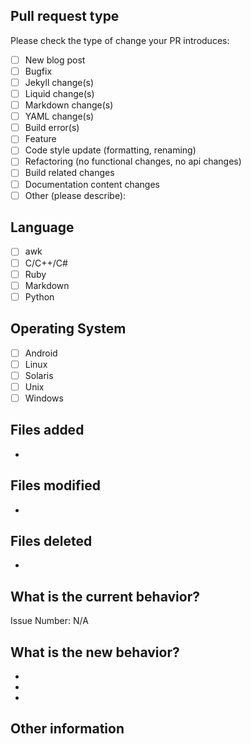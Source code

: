 <!--- Please provide a general summary of your changes in the title above -->

## Pull request type

<!-- Please try to limit your pull request to one type, submit multiple pull requests if needed -->

Please check the type of change your PR introduces:

- [ ] New blog post 
- [ ] Bugfix
- [ ] Jekyll change(s)
- [ ] Liquid change(s)
- [ ] Markdown change(s)
- [ ] YAML change(s)
- [ ] Build error(s)
- [ ] Feature
- [ ] Code style update (formatting, renaming)
- [ ] Refactoring (no functional changes, no api changes)
- [ ] Build related changes
- [ ] Documentation content changes
- [ ] Other (please describe):

## Language 

- [ ] awk
- [ ] C/C++/C#
- [ ] Ruby
- [ ] Markdown
- [ ] Python

## Operating System 

- [ ] Android
- [ ] Linux
- [ ] Solaris
- [ ] Unix
- [ ] Windows

## Files added

- 

## Files modified 

- 

## Files deleted 

- 

## What is the current behavior?

<!-- Please describe the current behavior that you are modifying, or link to a relevant issue -->

Issue Number: N/A

## What is the new behavior?

<!-- Please describe the behavior or changes that are being added by this PR -->

-
-
-

## Other information

<!-- Any other information that is important to this PR such as screenshots of how the component looks before and after the change -->
